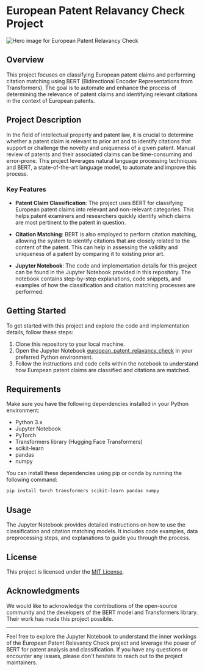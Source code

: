 # European Patent Relavancy Check Project

![Hero image for European Patent Relavancy Check](https://th.bing.com/th/id/OIP.ZvRlZYpPjNhWAEf2dZZZ3AHaEl?w=282&h=180&c=7&r=0&o=5&dpr=2.5&pid=1.7)

## Overview

This project focuses on classifying European patent claims and performing citation matching using BERT (Bidirectional Encoder Representations from Transformers). The goal is to automate and enhance the process of determining the relevance of patent claims and identifying relevant citations in the context of European patents.

## Project Description

In the field of intellectual property and patent law, it is crucial to determine whether a patent claim is relevant to prior art and to identify citations that support or challenge the novelty and uniqueness of a given patent. Manual review of patents and their associated claims can be time-consuming and error-prone. This project leverages natural language processing techniques and BERT, a state-of-the-art language model, to automate and improve this process.

### Key Features

- **Patent Claim Classification**: The project uses BERT for classifying European patent claims into relevant and non-relevant categories. This helps patent examiners and researchers quickly identify which claims are most pertinent to the patent in question.

- **Citation Matching**: BERT is also employed to perform citation matching, allowing the system to identify citations that are closely related to the content of the patent. This can help in assessing the validity and uniqueness of a patent by comparing it to existing prior art.

- **Jupyter Notebook**: The code and implementation details for this project can be found in the Jupyter Notebook provided in this repository. The notebook contains step-by-step explanations, code snippets, and examples of how the classification and citation matching processes are performed.

## Getting Started

To get started with this project and explore the code and implementation details, follow these steps:

1. Clone this repository to your local machine.
2. Open the Jupyter Notebook [european_patent_relavancy_check](https://github.com/jarvisx17/EPO/blob/main/Final-epo-model-training.ipynb) in your preferred Python environment.
3. Follow the instructions and code cells within the notebook to understand how European patent claims are classified and citations are matched.

## Requirements

Make sure you have the following dependencies installed in your Python environment:

- Python 3.x
- Jupyter Notebook
- PyTorch
- Transformers library (Hugging Face Transformers)
- scikit-learn
- pandas
- numpy

You can install these dependencies using pip or conda by running the following command:

```bash
pip install torch transformers scikit-learn pandas numpy
```

## Usage

The Jupyter Notebook provides detailed instructions on how to use the classification and citation matching models. It includes code examples, data preprocessing steps, and explanations to guide you through the process.

## License

This project is licensed under the [MIT License](LICENSE).

## Acknowledgments

We would like to acknowledge the contributions of the open-source community and the developers of the BERT model and Transformers library. Their work has made this project possible.

---

Feel free to explore the Jupyter Notebook to understand the inner workings of the European Patent Relevancy Check project and leverage the power of BERT for patent analysis and classification. If you have any questions or encounter any issues, please don't hesitate to reach out to the project maintainers.
